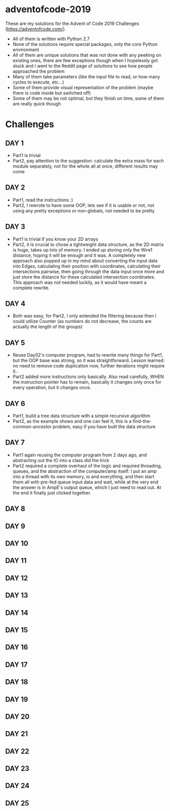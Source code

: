 # adventofcode-2019

These are my solutions for the Advent of Code 2019 Challenges (https://adventofcode.com/).

* All of them is written with Python 2.7
* None of the solutions require special packages, only the core Python environment
* All of them are unique solutions that was not done with any peeking on existing ones, there are few exceptions though when I hopelessly got stuck and I went to the Reddit page of solutions to see how people approached the problem
* Many of them take parameters (like the input file to read, or how many cycles to execute, etc...)
* Some of them provide visual representation of the problem (maybe there is code inside but switched off)
* Some of them may be not optimal, but they finish on time, some of them are really quick though


# Challenges

## DAY 1
* Part1 is trivial
* Part2, pay attention to the suggestion: calculate the extra mass for each module separately, not for the whole all at once, different results may come

## DAY 2
* Part1, read the instructions :)
* Part2, I rewrote to have some OOP, lets see if it is usable or not, not using any pretty exceptions or non-globals, not needed to be pretty

## DAY 3
* Part1 is trivial if you know your 2D arrays
* Part2, it is crucial to chose a lightweight data structure, as the 2D matrix is huge, takes up lots of memory. I ended up storing only the Wire1 distance, hoping it will be enough and it was. A completely new approach also popped up in my mind about converting the input data into Edges, calculating their position with coordinates, calculating their intersections pairwise, then going through the data input once more and just store the distance for these calculated intersection coordinates. This approach was not needed luckily, as it would have meant a complete rewrite.

## DAY 4
* Both was easy, for Part2, I only extended the filtering because then I could utilize Counter (as numbers do not decrease, the counts are actually the length of the groups)

## DAY 5
* Reuse Day02's computer program, had to rewrite many things for Part1, but the OOP base was strong, so it was straightforward. Lesson learned: no need to remove code duplication now, further iterations might require it..
* Part2 added more instructions only basically. Also read carefully, WHEN the instruction pointer has to remain, basically it changes only once for every operation, but it changes once.

## DAY 6
* Part1, build a tree data structure with a simple recursive algorithm
* Part2, as the example shows and one can feel it, this is a find-the-common-ancestor problem, easy if you have built the data structure

## DAY 7
* Part1 again reusing the computer program from 2 days ago, and abstracting out the IO into a class did the trick
* Part2 required a complete overhaul of the logic and required threading, queues, and the abstraction of the computer/amp itself: I put an amp into a thread with its own memory, io and everything, and then start them all with pre-fed queue input data and wait, while at the very end the answer is in AmpE's output queue, which I just need to read out. At the end it finally just clicked together.

## DAY 8

## DAY 9

## DAY 10

## DAY 11

## DAY 12

## DAY 13

## DAY 14

## DAY 15

## DAY 16

## DAY 17

## DAY 18

## DAY 19

## DAY 20

## DAY 21

## DAY 22

## DAY 23

## DAY 24

## DAY 25
